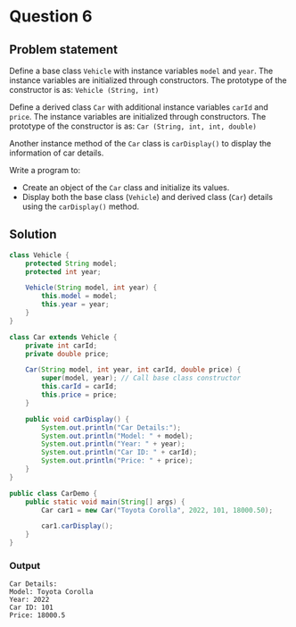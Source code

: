 # Question 6
## Problem statement
Define a base class `Vehicle` with instance variables `model` and `year`. The instance variables are initialized through constructors. The prototype of the constructor is as: 
    ```Vehicle (String, int)```

Define a derived class `Car` with additional instance variables `carId` and `price`. The instance variables are initialized through constructors. The prototype of the constructor is as: 
    ```Car (String, int, int, double) ```

Another instance method of the `Car` class is `carDisplay()` to display the information of car details.

Write a program to: 
- Create an object of the `Car` class and initialize its values. 
- Display both the base class (`Vehicle`) and derived class (`Car`) details using the `carDisplay()` method.

## Solution
```java
class Vehicle {
    protected String model;
    protected int year;

    Vehicle(String model, int year) {
        this.model = model;
        this.year = year;
    }
}

class Car extends Vehicle {
    private int carId;
    private double price;

    Car(String model, int year, int carId, double price) {
        super(model, year); // Call base class constructor
        this.carId = carId;
        this.price = price;
    }

    public void carDisplay() {
        System.out.println("Car Details:");
        System.out.println("Model: " + model);
        System.out.println("Year: " + year);
        System.out.println("Car ID: " + carId);
        System.out.println("Price: " + price);
    }
}

public class CarDemo {
    public static void main(String[] args) {
        Car car1 = new Car("Toyota Corolla", 2022, 101, 18000.50);

        car1.carDisplay();
    }
}

```

### Output
```
Car Details:
Model: Toyota Corolla
Year: 2022
Car ID: 101
Price: 18000.5
```